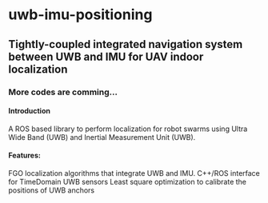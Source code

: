 # uwb-imu-positioning
## Tightly-coupled integrated navigation system between UWB and IMU for UAV indoor localization
### More codes are comming...

#### Introduction
A ROS based library to perform localization for robot swarms using Ultra Wide Band (UWB) and Inertial Measurement Unit (UWB).


#### Features:

FGO localization algorithms that integrate UWB and IMU. 
C++/ROS interface for TimeDomain UWB sensors
Least square optimization to calibrate the positions of UWB anchors
